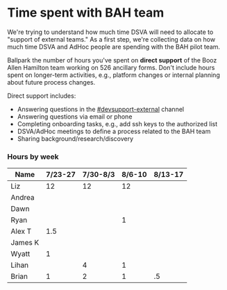 # Time spent with BAH team

We're trying to understand how much time DSVA will need to allocate to "support of external teams."
As a first step, we're collecting data on how much time DSVA and AdHoc people are spending with the BAH pilot team.

Ballpark the number of hours you've spent on **direct support** of the Booz Allen Hamilton team working on 526 ancillary forms.
Don't include hours spent on longer-term activities, e.g., platform changes or internal planning about future process changes.

Direct support includes:
* Answering questions in the [#devsupport-external](https://dsva.slack.com/channels/devsupport-external) channel
* Answering questions via email or phone
* Completing onboarding tasks, e.g., add ssh keys to the authorized list
* DSVA/AdHoc meetings to define a process related to the BAH team
* Sharing background/research/discovery


### Hours by week

| Name  | 7/23-27 | 7/30-8/3 | 8/6-10 | 8/13-17 |
|---|---|---|---|---|
| Liz | 12 | 12 | 12 |  |
| Andrea |   |   |   |   |
| Dawn |   |   |   |   |
| Ryan |  |  | 1 |   |
| Alex T | 1.5  |   |   |   |
| James K |   |   |   |   |
| Wyatt | 1 | | | |
| Lihan |   | 4 | 1  |   |
| Brian | 1 | 2 | 1 | .5 |
